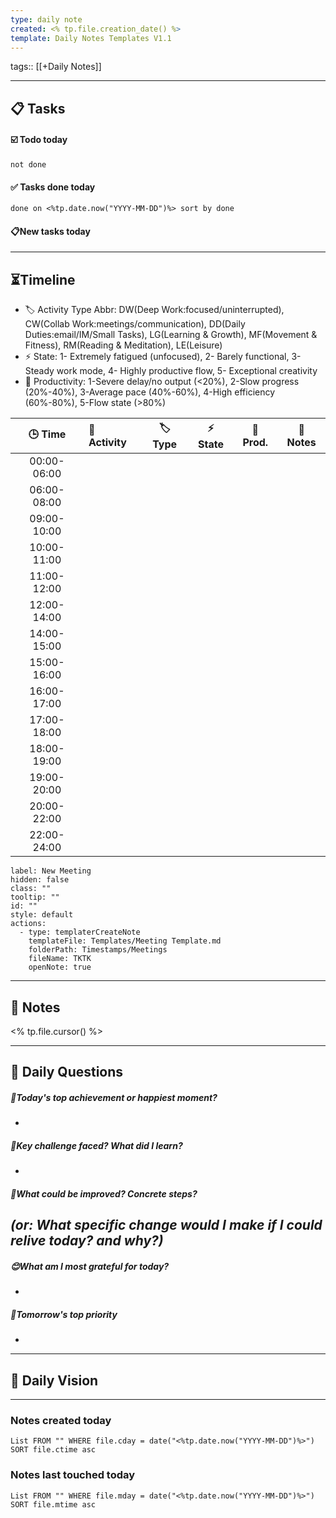```yaml
---
type: daily note
created: <% tp.file.creation_date() %>
template: Daily Notes Templates V1.1
---
```

tags:: [[+Daily Notes]]

---
## 📋 Tasks

#### ☑️ Todo today
```tasks
not done
```

#### ✅ Tasks done today
```tasks
done on <%tp.date.now("YYYY-MM-DD")%> sort by done
```

#### 📋New tasks today

---
## ⏳Timeline
- 🏷️ Activity Type Abbr: DW(Deep Work:focused/uninterrupted), CW(Collab Work:meetings/communication), DD(Daily Duties:email/IM/Small Tasks), LG(Learning & Growth), MF(Movement & Fitness), RM(Reading & Meditation), LE(Leisure)
- ⚡ State: 1- Extremely fatigued (unfocused), 2- Barely functional, 3- Steady work mode, 4- Highly productive flow, 5- Exceptional creativity  
- 🎯 Productivity: 1-Severe delay/no output (<20%), 2-Slow progress (20%-40%), 3-Average pace (40%-60%), 4-High efficiency (60%-80%), 5-Flow state (>80%)  

|    🕒 Time    | 📝 Activity | 🏷️ Type | ⚡ State | 🎯 Prod. | 📝 Notes |
| :---------: | :----- | :-----: | :-: | :--: | :--: |
| 00:00-06:00 |        |         |     |      |      |
| 06:00-08:00 |        |         |     |      |      |
| 09:00-10:00 |        |         |     |      |      |
| 10:00-11:00 |        |         |     |      |      |
| 11:00-12:00 |        |         |     |      |      |
| 12:00-14:00 |        |         |     |      |      |
| 14:00-15:00 |        |         |     |      |      |
| 15:00-16:00 |        |         |     |      |      |
| 16:00-17:00 |        |         |     |      |      |
| 17:00-18:00 |        |         |     |      |      |
| 18:00-19:00 |        |         |     |      |      |
| 19:00-20:00 |        |         |     |      |      |
| 20:00-22:00 |        |         |     |      |      |
| 22:00-24:00 |        |         |     |      |      |
```meta-bind-button
label: New Meeting
hidden: false
class: ""
tooltip: ""
id: ""
style: default
actions:
  - type: templaterCreateNote
    templateFile: Templates/Meeting Template.md
    folderPath: Timestamps/Meetings
    fileName: TKTK
    openNote: true
```
---
## 📝 Notes

 <% tp.file.cursor() %>

---
## 📅 Daily Questions

##### 💪Today's top achievement or happiest moment?  
-  

##### 🙌Key challenge faced? What did I learn?
-  

##### 🌱What could be improved? Concrete steps? 
*(or: What specific change would I make if I could relive today? and why?)*
- 

##### 😊What am I most grateful for today?
-  

##### 🚀Tomorrow's top priority
-  

---
## 🌄 Daily Vision


---
### Notes created today
```dataview
List FROM "" WHERE file.cday = date("<%tp.date.now("YYYY-MM-DD")%>") SORT file.ctime asc
```

### Notes last touched today
```dataview
List FROM "" WHERE file.mday = date("<%tp.date.now("YYYY-MM-DD")%>") SORT file.mtime asc
```
